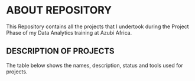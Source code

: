 # ABOUT REPOSITORY
 This Repository contains all the projects that I undertook during the Project Phase of my Data Analytics training at Azubi Africa.


## DESCRIPTION OF PROJECTS
The table below shows the names, description, status and tools used for projects.
